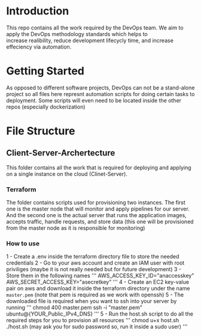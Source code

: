 # Introduction 
This repo contains all the work required by the DevOps team. We aim to apply the DevOps methodology standards which helps to </br>
increase realibility, reduce development lifecycly time, and increase effeciency via automation.

# Getting Started
As opposed to different software projects, DevOps can not be a stand-alone project so all files here represnt automation scripts for doing certain tasks 
to deployment. Some scripts will even need to be located inside the other repos (especially dockerization)

# File Structure

## Client-Server-Archertecture 
This folder contains all the work that is required for deploying and applying on a single instance on the cloud (Clinet-Server). </br>
### Terraform
The folder contains scripts used for provisioning two instances. The first one is the master node that will monitor and apply pipelines for our server. And the second one is the actual server that runs the application images, accepts traffic, handle requests, and store data (this one will be provisioned from the master node as it is responsible for monitoring)
### How to use 
1 - Create a .env inside the terraform directory file to store the needed credentials
2 - Go to your aws account and create an IAM user with root priviliges (maybe it is not really needed but for future development)
3 - Store them in the following names 
'''
AWS_ACCESS_KEY_ID="anaccesskey"
AWS_SECRET_ACCESS_KEY="asecretkey"
'''
4 - Create an EC2 key-value pair on aws and download it inside the terraform directory under the name `master.pem` (note that pem is required as we work with openssh)
5 - The downloaded file is required when you want to ssh into your server by running 
'''
chmod 400 master.pem
ssh -i "master.pem" ubuntu@{YOUR_Public_IPv4_DNS}
'''
5 - Run the host.sh script to do all the required steps for you to provision all resources
'''
chmod u+x host.sh
./host.sh   (may ask you for sudo password so, run it inside a sudo user)
'''